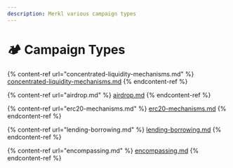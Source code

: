 ```yaml
---
description: Merkl various campaign types
---
```


# 🏕️ Campaign Types

{% content-ref url="concentrated-liquidity-mechanisms.md" %}
[concentrated-liquidity-mechanisms.md](concentrated-liquidity-mechanisms.md)
{% endcontent-ref %}

{% content-ref url="airdrop.md" %}
[airdrop.md](airdrop.md)
{% endcontent-ref %}

{% content-ref url="erc20-mechanisms.md" %}
[erc20-mechanisms.md](erc20-mechanisms.md)
{% endcontent-ref %}

{% content-ref url="lending-borrowing.md" %}
[lending-borrowing.md](lending-borrowing.md)
{% endcontent-ref %}

{% content-ref url="encompassing.md" %}
[encompassing.md](encompassing.md)
{% endcontent-ref %}
